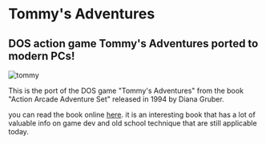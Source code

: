 # Tommy's Adventures
## DOS action game Tommy's Adventures ported to modern PCs!

![tommy](https://github.com/user-attachments/assets/fce9bece-9ec5-40e2-83b5-5c3a8b571a11)

This is the port of the DOS game "Tommy's Adventures" from the book "Action Arcade Adventure Set" released in 1994 by Diana Gruber.

you can read the  book online  [here](http://www.fastgraph.com/makegames/sidescroller/). it is an interesting book that has a lot of valuable info on game dev and old school technique that are still applicable today.
